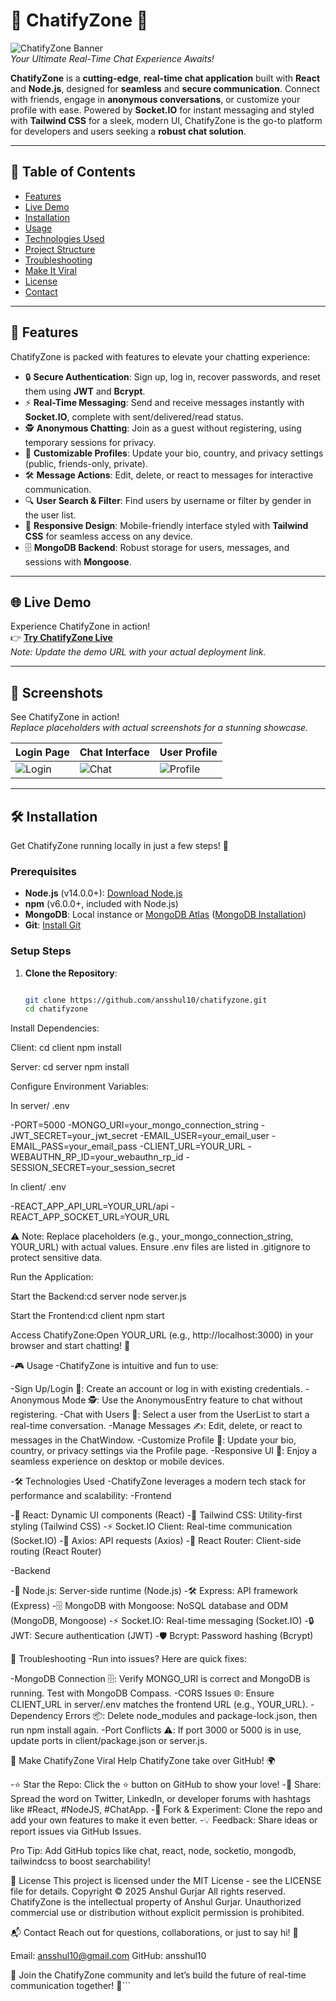 # 🌟 ChatifyZone 🌟

![ChatifyZone Banner](https://via.placeholder.com/1200x400.png?text=ChatifyZone+-+Real-Time+Chat+App)  
*Your Ultimate Real-Time Chat Experience Awaits!*

**ChatifyZone** is a **cutting-edge**, **real-time chat application** built with **React** and **Node.js**, designed for **seamless** and **secure communication**. Connect with friends, engage in **anonymous conversations**, or customize your profile with ease. Powered by **Socket.IO** for instant messaging and styled with **Tailwind CSS** for a sleek, modern UI, ChatifyZone is the go-to platform for developers and users seeking a **robust chat solution**.

---

## 📖 Table of Contents

- [Features](#-features)
- [Live Demo](#-live-demo)
- [Installation](#-installation)
- [Usage](#-usage)
- [Technologies Used](#-technologies-used)
- [Project Structure](#-project-structure)
- [Troubleshooting](#-troubleshooting)
- [Make It Viral](#-make-chatifyzone-viral)
- [License](#-license)
- [Contact](#-contact)

---

## 🚀 Features

ChatifyZone is packed with features to elevate your chatting experience:

- 🔒 **Secure Authentication**: Sign up, log in, recover passwords, and reset them using **JWT** and **Bcrypt**.
- ⚡ **Real-Time Messaging**: Send and receive messages instantly with **Socket.IO**, complete with sent/delivered/read status.
- 🕵️ **Anonymous Chatting**: Join as a guest without registering, using temporary sessions for privacy.
- 🎨 **Customizable Profiles**: Update your bio, country, and privacy settings (public, friends-only, private).
- 🛠️ **Message Actions**: Edit, delete, or react to messages for interactive communication.
- 🔍 **User Search & Filter**: Find users by username or filter by gender in the user list.
- 📱 **Responsive Design**: Mobile-friendly interface styled with **Tailwind CSS** for seamless access on any device.
- 🗄️ **MongoDB Backend**: Robust storage for users, messages, and sessions with **Mongoose**.

---

## 🌐 Live Demo

Experience ChatifyZone in action!  
👉 **[Try ChatifyZone Live](https://chatifyzone.vercel.app/)**  
*Note: Update the demo URL with your actual deployment link.*

---

## 📸 Screenshots

See ChatifyZone in action!  
*Replace placeholders with actual screenshots for a stunning showcase.*

| **Login Page** | **Chat Interface** | **User Profile** |
|----------------|-------------------|------------------|
| ![Login](https://via.placeholder.com/300x200.png?text=Login+Page) | ![Chat](https://via.placeholder.com/300x200.png?text=Chat+Interface) | ![Profile](https://via.placeholder.com/300x200.png?text=User+Profile) |

---

## 🛠️ Installation

Get ChatifyZone running locally in just a few steps! 🚀

### Prerequisites
- **Node.js** (v14.0.0+): [Download Node.js](https://nodejs.org/)
- **npm** (v6.0.0+, included with Node.js)
- **MongoDB**: Local instance or [MongoDB Atlas](https://www.mongodb.com/cloud/atlas) ([MongoDB Installation](https://www.mongodb.com/docs/manual/installation/))
- **Git**: [Install Git](https://git-scm.com/downloads)

### Setup Steps
1. **Clone the Repository**:
   ```bash
   
   git clone https://github.com/ansshul10/chatifyzone.git
   cd chatifyzone
   
Install Dependencies:

Client: 
cd client
npm install

Server: 
cd server
npm install

Configure Environment Variables:

In server/ .env

-PORT=5000
-MONGO_URI=your_mongo_connection_string
-JWT_SECRET=your_jwt_secret
-EMAIL_USER=your_email_user
-EMAIL_PASS=your_email_pass
-CLIENT_URL=YOUR_URL
-WEBAUTHN_RP_ID=your_webauthn_rp_id
-SESSION_SECRET=your_session_secret


In client/ .env

-REACT_APP_API_URL=YOUR_URL/api
-REACT_APP_SOCKET_URL=YOUR_URL



⚠️ Note: Replace placeholders (e.g., your_mongo_connection_string, YOUR_URL) with actual values. Ensure .env files are listed in .gitignore to protect sensitive data.

Run the Application:

Start the Backend:cd server
node server.js


Start the Frontend:cd client
npm start




Access ChatifyZone:Open YOUR_URL (e.g., http://localhost:3000) in your browser and start chatting! 🎉



-🎮 Usage
-ChatifyZone is intuitive and fun to use:

-Sign Up/Login 🔑: Create an account or log in with existing credentials.
-Anonymous Mode 🕵️: Use the AnonymousEntry feature to chat without registering.
-Chat with Users 💬: Select a user from the UserList to start a real-time conversation.
-Manage Messages ✍️: Edit, delete, or react to messages in the ChatWindow.
-Customize Profile 🎨: Update your bio, country, or privacy settings via the Profile page.
-Responsive UI 📱: Enjoy a seamless experience on desktop or mobile devices.


-🛠️ Technologies Used
-ChatifyZone leverages a modern tech stack for performance and scalability:
-Frontend

-🌟 React: Dynamic UI components (React)
-🎨 Tailwind CSS: Utility-first styling (Tailwind CSS)
-⚡ Socket.IO Client: Real-time communication (Socket.IO)
-📡 Axios: API requests (Axios)
-🧭 React Router: Client-side routing (React Router)

-Backend

-🚀 Node.js: Server-side runtime (Node.js)
-🛠️ Express: API framework (Express)
-🗄️ MongoDB with Mongoose: NoSQL database and ODM (MongoDB, Mongoose)
-⚡ Socket.IO: Real-time messaging (Socket.IO)
-🔒 JWT: Secure authentication (JWT)
-🛡️ Bcrypt: Password hashing (Bcrypt)

🔧 Troubleshooting
-Run into issues? Here are quick fixes:

-MongoDB Connection 🗄️: Verify MONGO_URI is correct and MongoDB is running. Test with MongoDB Compass.
-CORS Issues 🌐: Ensure CLIENT_URL in server/.env matches the frontend URL (e.g., YOUR_URL).
-Dependency Errors 📦: Delete node_modules and package-lock.json, then run npm install again.
-Port Conflicts ⚠️: If port 3000 or 5000 is in use, update ports in client/package.json or server.js.


🚀 Make ChatifyZone Viral
Help ChatifyZone take over GitHub! 🌍

-⭐ Star the Repo: Click the ⭐ button on GitHub to show your love!
-📣 Share: Spread the word on Twitter, LinkedIn, or developer forums with hashtags like #React, #NodeJS, #ChatApp.
-🍴 Fork & Experiment: Clone the repo and add your own features to make it even better.
-💡 Feedback: Share ideas or report issues via GitHub Issues.

Pro Tip: Add GitHub topics like chat, react, node, socketio, mongodb, tailwindcss to boost searchability!

📜 License
This project is licensed under the MIT License - see the LICENSE file for details.
Copyright © 2025 Anshul Gurjar
All rights reserved. ChatifyZone is the intellectual property of Anshul Gurjar. Unauthorized commercial use or distribution without explicit permission is prohibited.

📬 Contact
Reach out for questions, collaborations, or just to say hi! 👋

Email: ansshul10@gmail.com
GitHub: ansshul10


🌟 Join the ChatifyZone community and let’s build the future of real-time communication together! 🌟```
